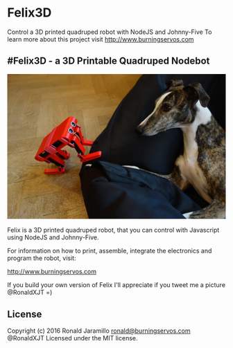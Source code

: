 # Felix3D
Control a 3D printed quadruped robot with NodeJS and Johnny-Five
To learn more about this project visit http://www.burningservos.com


#Felix3D - a 3D Printable Quadruped Nodebot
-------------------------------------------
<img src="https://github.com/Traverso/Felix3D/blob/master/felix_and_daisy.JPG?raw=true">

Felix is a 3D printed quadruped robot, that you can control with Javascript using NodeJS and 
Johnny-Five.

For information on how to print, assemble, integrate the electronics
and program the robot, visit:

http://www.burningservos.com

If you build your own version of Felix I'll appreciate if you tweet me
a picture @RonaldXJT  =)

## License
Copyright (c) 2016 Ronald Jaramillo <ronald@burningservos.com> @RonaldXJT
Licensed under the MIT license.


